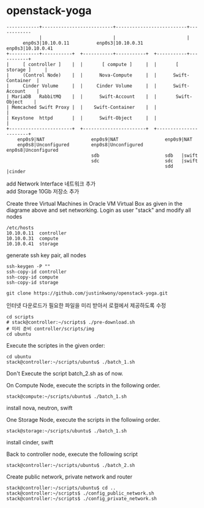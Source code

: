 # openstack-yoga
```
------------+--------------------------+--------------------------+------------
            |                          |                          |
      enp0s3|10.10.0.11          enp0s3|10.10.0.31          enp0s3|10.10.0.41
+-----------+-----------+  +-----------+-----------+  +-----------+-----------+
|     [ controller ]    |  |       [ compute ]     |  |       [ storage ]     |
|     (Control Node)    |  |      Nova-Compute     |  |      Swift-Container  |
|     Cinder Volume     |  |     Cinder Volume     |  |      Swift-Account    |
| MariaDB   RabbitMQ    |  |      Swift-Account    |  |       Swift-Object    |
| Memcached Swift Proxy |  |    Swift-Container    |  |                       |
| Keystone  httpd       |  |      Swift-Object     |  |                       |
+-----------------------+  +-----------------------+  +-----------------------+
    enp0s9|NAT                 enp0s9|NAT                 enp0s9|NAT 
    enp0s8|Unconfigured        enp0s8|Unconfigured        enp0s8|Unconfigured
                               sdb                        sdb   |swift
                               sdc                        sdc   |swift
                                                          sdd   |cinder
```
add Network Interface 네트워크 추가\
add Storage 10Gb 저장소 추가

Create three Virtual Machines in Oracle VM Virtual Box as given in the diagrame above and set networking.
Login as user "stack" and modify all nodes
```
/etc/hosts
10.10.0.11	controller
10.10.0.31	compute
10.10.0.41	storage
```
generate ssh key pair, all nodes
```
ssh-keygen -P ""
ssh-copy-id controller
ssh-copy-id compute
ssh-copy-id storage
```
```
git clone https://github.com/justinkwony/openstack-yoga.git
```
인터넷 다운로드가 필요한 파일을 미리 받아서 로컬에서 제공하도록 수정
```
cd scripts
# stack@controller:~/scripts$ ./pre-download.sh
# 미리 준비 controller/scripts/img
cd ubuntu
```

Execute the scriptes in the given order:
```
cd ubuntu
stack@controller:~/scripts/ubuntu$ ./batch_1.sh
```
Don't Execute the script batch_2.sh as of now.

On Compute Node, execute the scripts in  the following order.
```
stack@compute:~/scripts/ubuntu$ ./batch_1.sh
```
install nova, neutron, swift

One Storage Node, execute the scripts in  the following order.
```
stack@storage:~/scripts/ubuntu$ ./batch_1.sh
```
install cinder, swift

Back to controller node, execute the following script
```
stack@controller:~/scripts/ubuntu$ ./batch_2.sh
```
Create public network, private network and router
```
stack@controller:~/scripts/ubuntu$ cd ..
stack@controller:~/scripts$ ./config_public_network.sh
stack@controller:~/scripts$ ./config_private_network.sh
```

